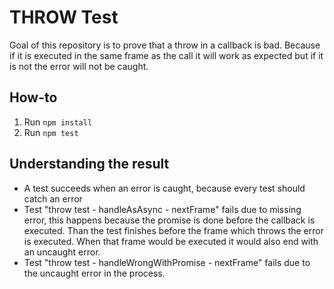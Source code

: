 # THROW Test

Goal of this repository is to prove that a throw in a callback is bad.
Because if it is executed in the same frame as the call it will work as expected but if it is not the error will not be caught.

## How-to
1. Run ```npm install```
1. Run ```npm test```

## Understanding the result
* A test succeeds when an error is caught, because every test should catch an error
* Test "throw test - handleAsAsync - nextFrame" fails due to missing error, this happens because the promise is done before the callback is executed. Than the test finishes before the frame which throws the error is executed. When that frame would be executed it would also end with an uncaught error.
* Test "throw test - handleWrongWithPromise - nextFrame" fails due to the uncaught error in the process.
